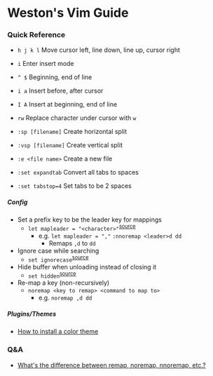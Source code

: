# Weston's Vim Guide
### Quick Reference
+ `h j k l` Move cursor left, line down, line up, cursor right
+ `i` Enter insert mode
+ `^ $` Beginning, end of line
+ `i a` Insert before, after cursor
+ `I A` Insert at beginning, end of line
+ `rw` Replace character under cursor with `w`
+ `:sp [filename]` Create horizontal split
+ `:vsp [filename]` Create vertical split


+ `:e <file name>` Create a new file
+ `:set expandtab` Convert all tabs to spaces
+ `:set tabstop=4` Set tabs to be 2 spaces

##### Config
+ Set a prefix key to be the leader key for mappings
  + `let mapleader = "<character>"`<sup>[source](http://learnvimscriptthehardway.stevelosh.com/chapters/06.html)</sup>
    + e.g. `let mapleader = ","`
            `:nnoremap <leader>d dd`
      + Remaps `,d` to `dd`
+ Ignore case while searching
  + `set ignorecase`<sup>[source](http://vim.wikia.com/wiki/Searching)</sup>
+ Hide buffer when unloading instead of closing it
  + `set hidden`<sup>[source](http://usevim.com/2012/10/19/vim101-set-hidden/)</sup>
+ Re-map a key (non-recursively)
  + `noremap <key to remap> <command to map to>`
    + e.g. `noremap ,d dd`


##### Plugins/Themes
+ [How to install a color theme](http://www.mkyong.com/linux/how-to-install-a-vim-color-scheme/)

### Q&A
+ [What's the difference between remap, noremap, nnoremap, etc.?](http://stackoverflow.com/questions/3776117/what-is-the-difference-between-the-remap-noremap-nnoremap-and-vnoremap-mapping)

